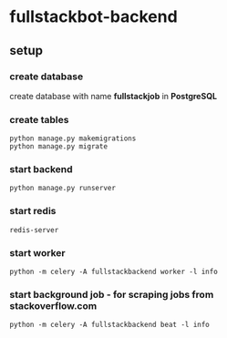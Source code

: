 # fullstackbot-backend

## setup
### create database
create database with name **fullstackjob** in **PostgreSQL**

### create tables
```
python manage.py makemigrations
python manage.py migrate
```
### start backend
```
python manage.py runserver
```
### start redis
```
redis-server
```
### start worker
```
python -m celery -A fullstackbackend worker -l info
```
### start background job - for scraping jobs from stackoverflow.com
```
python -m celery -A fullstackbackend beat -l info
```
